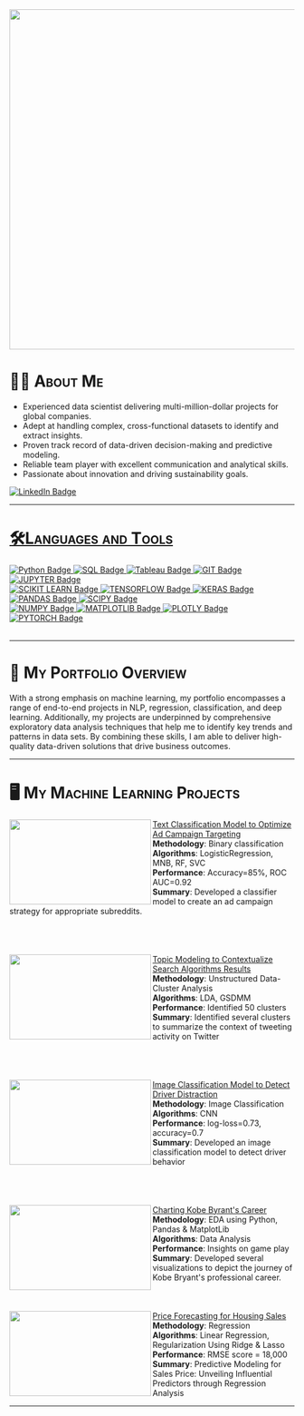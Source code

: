 
<div id="header" align="center">
  <img src="https://media.giphy.com/media/qgQUggAC3Pfv687qPC/giphy.gif" width="600"/>
</div>

<h1><span style="font-variant:small-caps;">👨‍💻 About Me </span></h1>

- Experienced data scientist delivering multi-million-dollar projects for global companies.
- Adept at handling complex, cross-functional datasets to identify and extract insights.
- Proven track record of data-driven decision-making and predictive modeling.
- Reliable team player with excellent communication and analytical skills.
- Passionate about innovation and driving sustainability goals.

<div id="badges">
  <a href="https://www.linkedin.com/in/ganeshmorye/">
  <img src="https://img.shields.io/badge/LinkedIn-blue?style=for-the-badge&logo=linkedin&logoColor=white" alt="LinkedIn Badge"/>
</div>

---

<h1><span style="font-variant:small-caps;">🛠️Languages and Tools </span></h1>

<div id="badges">
  <a href="https://www.python.org">
  <img src="https://img.shields.io/badge/Python-14354C?style=for-the-badge&logo=python&logoColor=white" alt="Python Badge"/>
  </a>
  
  <a href="https://www.sql.com">
  <img src="https://img.shields.io/badge/SQL-00000F?style=for-the-badge&logo=mysql&logoColor=white" alt="SQL Badge"/>
  </a>
  
  <a href="https://www.tableau.com">
  <img src="https://img.shields.io/badge/Tableau-E97627?style=for-the-badge&logo=Tableau&logoColor=white" alt="Tableau Badge"/>
  </a>
  
  <a href="https://git-scm.com">
  <img src="https://img.shields.io/badge/GIT-E44C30?style=for-the-badge&logo=git&logoColor=white" alt="GIT Badge"/>
  </a>
  
  <a href="https://jupyter.org">
  <img src="https://img.shields.io/badge/jupyter-%23FA0F00.svg?style=for-the-badge&logo=jupyter&logoColor=white" alt="JUPYTER Badge"/>
  </a>
  <br>
  
  <a href="https://scikit-learn.org/stable/">
  <img src="https://img.shields.io/badge/scikit_learn-F7931E?style=for-the-badge&logo=scikit-learn&logoColor=white" alt="SCIKIT LEARN Badge"/>
  </a>
  
  <a href="https://www.tensorflow.org">
  <img src="https://img.shields.io/badge/TensorFlow-FF6F00?style=for-the-badge&logo=TensorFlow&logoColor=white" alt="TENSORFLOW Badge"/>
  </a>
  
  <a href="https://keras.io">
  <img src="https://img.shields.io/badge/Keras-D00000?style=for-the-badge&logo=Keras&logoColor=white" alt="KERAS Badge"/>
  </a>
  
  <a href="https://pandas.pydata.org">
  <img src="https://img.shields.io/badge/pandas-%23150458.svg?style=for-the-badge&logo=pandas&logoColor=white" alt="PANDAS Badge"/>
  </a>
  
  <a href="https://www.scipy.org">
  <img src="https://img.shields.io/badge/SciPy-%230C55A5.svg?style=for-the-badge&logo=scipy&logoColor=%white" alt="SCIPY Badge"/>
  </a>
  <br>

  <a href="https://numpy.org">
  <img src="https://img.shields.io/badge/numpy-%23013243.svg?style=for-the-badge&logo=numpy&logoColor=white" alt="NUMPY Badge"/>
  </a>
  
  <a href="https://matplotlib.org">
  <img src="https://img.shields.io/badge/Matplotlib-%23ffffff.svg?style=for-the-badge&logo=Matplotlib&logoColor=black" alt="MATPLOTLIB Badge"/>
  </a> 
  
  <a href="https://plotly.com">
  <img src="https://img.shields.io/badge/Plotly-%233F4F75.svg?style=for-the-badge&logo=plotly&logoColor=white" alt="PLOTLY Badge"/>
  </a>
  
  <a href="https://pytorch.org">
  <img src="https://img.shields.io/badge/PyTorch-%23EE4C2C.svg?style=for-the-badge&logo=PyTorch&logoColor=white" alt="PYTORCH Badge"/>
  </a>

</div>
<br>

---
<h1> <span style="font-variant:small-caps;">  💼 My Portfolio Overview</span></h1>
With a strong emphasis on machine learning, my portfolio encompasses a range of end-to-end projects in NLP, regression, classification, and deep learning. Additionally, my projects are underpinned by comprehensive exploratory data analysis techniques that help me to identify key trends and patterns in data sets. By combining these skills, I am able to deliver high-quality data-driven solutions that drive business outcomes.

---

<h1> <span style="font-variant:small-caps;"> 🖥 My Machine Learning Projects</span></h1>

<img align="left" width="250" height="150" src="https://images.unsplash.com/photo-1616509091215-57bbece93654?ixlib=rb-4.0.3&ixid=MnwxMjA3fDB8MHxwaG90by1wYWdlfHx8fGVufDB8fHx8&auto=format&fit=crop&w=2148&q=80"> [Text Classification Model to Optimize Ad Campaign Targeting](https://github.com/ganeshmorye/NLP_SubReddits_Classification)<br> 
**Methodology**: Binary classification<br>
**Algorithms**: LogisticRegression, MNB, RF, SVC<br>
**Performance**: Accuracy=85%, ROC AUC=0.92<br>
**Summary**: Developed a classifier model to create an ad campaign strategy for appropriate subreddits.
<br>  
<br> 
<br> 
<br> 
<img align="left" width="250" height="150" src="https://images.unsplash.com/photo-1616469829167-0bd76a80c913?ixlib=rb-4.0.3&ixid=MnwxMjA3fDB8MHxwaG90by1wYWdlfHx8fGVufDB8fHx8&auto=format&fit=crop&w=2670&q=80l"> [Topic Modeling to Contextualize Search Algorithms Results](https://github.com/ganeshmorye/twitter_topic_modeling)<br> 
**Methodology**: Unstructured Data-Cluster Analysis<br>
**Algorithms**: LDA, GSDMM<br>
**Performance**: Identified 50 clusters<br>
**Summary**: Identified several clusters to summarize the context of tweeting activity on Twitter
<br>  
<br> 
<br> 
<br> 
<img align="left" width="250" height="150" src="https://plus.unsplash.com/premium_photo-1661388035854-3ab3f25d697e?ixlib=rb-4.0.3&ixid=MnwxMjA3fDB8MHxwaG90by1wYWdlfHx8fGVufDB8fHx8&auto=format&fit=crop&w=2670&q=80"> [Image Classification Model to Detect Driver Distraction](https://github.com/ganeshmorye/distracted_driver_detection)<br> 
**Methodology**: Image Classification<br>
**Algorithms**: CNN<br>
**Performance**: log-loss=0.73, accuracy=0.7<br>
**Summary**: Developed an image classification model to detect driver behavior
<br>  
<br> 
<br> 
<br> 
<img align="left" width="250" height="150" src="https://images.unsplash.com/photo-1580089595767-98745d7025c5?ixlib=rb-4.0.3&ixid=MnwxMjA3fDB8MHxwaG90by1wYWdlfHx8fGVufDB8fHx8&auto=format&fit=crop&w=1335&q=80"> [Charting Kobe Byrant's Career](https://github.com/ganeshmorye/kobe_career_shots_EDA_visualization)<br> 
**Methodology**: EDA using Python, Pandas & MatplotLib<br>
**Algorithms**: Data Analysis<br>
**Performance**: Insights on game play<br>
**Summary**: Developed several visualizations to depict the journey of Kobe Bryant's professional career.
<br>  
<br> 
<br> 
<img align="left" width="250" height="150" src="https://images.unsplash.com/photo-1603298108410-e6f28ad2708d?ixlib=rb-4.0.3&ixid=MnwxMjA3fDB8MHxwaG90by1wYWdlfHx8fGVufDB8fHx8&auto=format&fit=crop&w=2833&q=80"> [Price Forecasting for Housing Sales](https://github.com/ganeshmorye/Ames_Housing_Linear_Regression_Modeling)<br>
**Methodology**: Regression<br>
**Algorithms**: Linear Regression, Regularization Using Ridge & Lasso<br>
**Performance**: RMSE score = 18,000<br>
**Summary**: Predictive Modeling for Sales Price: Unveiling Influential Predictors through Regression Analysis


---


